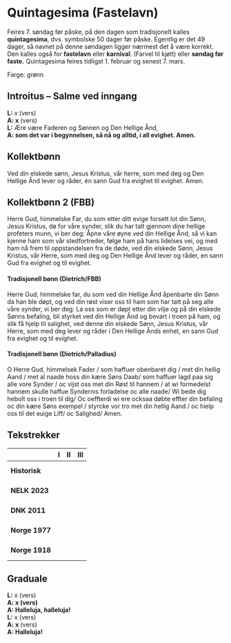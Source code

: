 # Quintagesima (Fastelavn)

Feires 7. søndag før påske, på den dagen som tradisjonelt kalles **quintagesima**, dvs. symbolske 50 dager før påske. Egentlig er det 49 dager, så navnet på denne søndagen ligger nærmest det å være korrekt. Den kalles også for **fastelavn** eller **karnival**. (Farvel til kjøtt) eller **søndag før faste.**
Quintagesima feires tidligst 1. februar og senest 7. mars. 

Farge: grønn  

## Introitus – Salme ved inngang

**L:** x (vers)  
**A: x** (vers)  
**L:** Ære være Faderen og Sønnen og Den Hellige Ånd,  
**A: som det var i begynnelsen, så nå og alltid, i all evighet. Amen.**  

## Kollektbønn

Ved din elskede sønn, Jesus Kristus, vår herre, som med deg og Den Hellige Ånd lever og råder, én sann Gud fra evighet til evighet. Amen.

## Kollektbønn 2 (FBB)

Herre Gud, himmelske Far, du som etter ditt evige forsett lot din Sønn, Jesus Kristus, dø for våre synder, slik du har talt gjennom dine hellige profeters munn, vi ber deg: Åpne våre øyne ved din Hellige Ånd, så vi kan kjenne ham som vår stedfortreder, følge ham på hans lidelses vei, og med ham nå frem til oppstandelsen fra de døde, ved din elskede Sønn, Jesus Kristus, vår Herre, som med deg og Den Hellige Ånd lever og råder, en sann Gud fra evighet og til evighet.

#### Tradisjonell bønn (Dietrich/FBB)

Herre Gud, himmelske far, du som ved din Hellige Ånd åpenbarte din Sønn da han ble døpt, og ved din røst viser oss til ham som har tatt på seg alle våre synder, vi ber deg: La oss som er døpt etter din vilje og på din elskede Sønns befaling, bli styrket ved din Hellige Ånd og bevart i troen på ham, og slik få hjelp til salighet, ved denne din elskede Sønn, Jesus Kristus, vår Herre, som med deg lever og råder i Den Hellige Ånds enhet, en sann Gud fra evighet og til evighet.

#### Tradisjonell bønn (Dietrich/Palladius)

O Herre Gud, himmelsek Fader / som haffuer obenbaret dig / met din hellig Aand / met al naade hoss din kære Søns Daab/ som haffuer lagd paa sig alle vore Synder / oc vijst oss met din Røst til hannem / at wi formedelst hannem skulle haffue Syndernis forladelse oc alle naade/ Wi bede dig hebolt oss i troen til dig/ Oc oeffterdi wi ere ocksaa døbte effter din befaling oc din kære Søns exempel / styrcke vor tro met din hellig Aand / oc hielp oss til det euige Liff/ oc Salighed/ Amen.

## Tekstrekker

| |**I**|**II**|**III**|
|:---|:---:|:---:|:---:|
|**Historisk**| <br> <br> | <br> <br> | <br> <br> |
|**NELK 2023**| <br> <br> | <br> <br> | <br> <br> |
|**DNK 2011**| <br> <br> | <br> <br> | <br> <br> |
|**Norge 1977**| <br> <br> | <br> <br> | <br> <br> |
|**Norge 1918**| <br> <br> | <br> <br> | <br> <br> |

## Graduale

**L:** x (vers)  
**A: x (vers)**  
**A: Halleluja, halleluja!**  
**L:** x (vers)  
**A: x** (vers)  
**A: Halleluja!**  